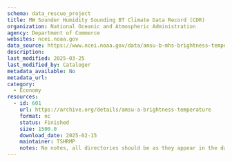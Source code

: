 ```yaml
---
schema: data_rescue_project 
title: MW Sounder Humidity Sounding BT Climate Data Record (CDR)
organization: National Oceanic and Atmospheric Administration
agency: Department of Commerce
websites: ncei.noaa.gov
data_source: https://www.ncei.noaa.gov/data/amsu-b-mhs-brightness-temperature/
description: 
last_modified: 2025-03-25
last_modified_by: Cataloger
metadata_available: No
metadata_url: 
category:
  - Economy
resources:
  - id: 601
    url: https://archive.org/details/amsu-a-brightness-temperature
    format: nc
    status: Finished
    size: 1500.0
    download_date: 2025-02-15
    maintainer: TSHRMP
    notes: No notes, all directories should be as they appear in the dataset URL.
---
```

